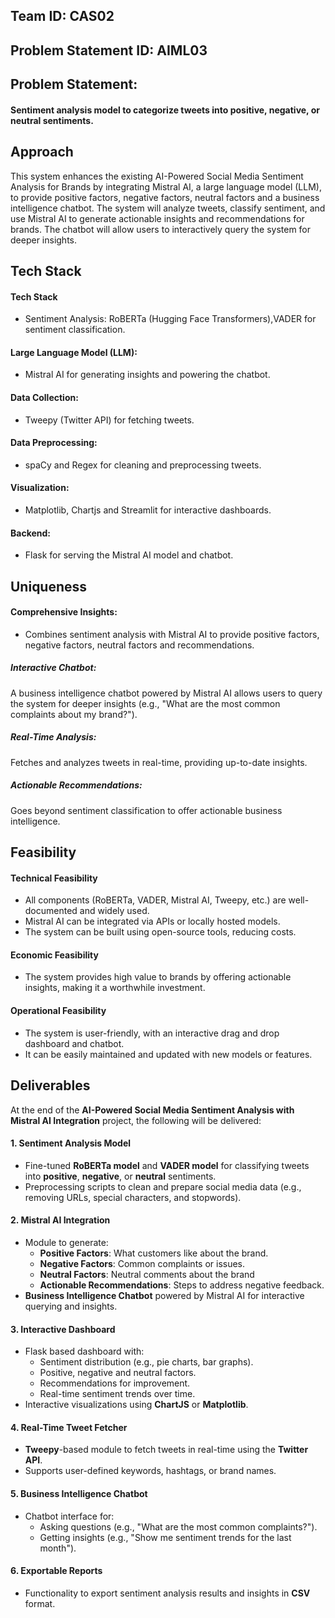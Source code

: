 ## Team ID: CAS02

## Problem Statement ID: AIML03

## Problem Statement:

#### Sentiment analysis model to categorize tweets into positive, negative, or neutral sentiments.

## Approach

This system enhances the existing AI-Powered Social Media Sentiment Analysis for Brands by integrating Mistral AI, a large language model (LLM), to provide positive factors, negative factors, neutral factors and a business intelligence chatbot. The system will analyze tweets, classify sentiment, and use Mistral AI to generate actionable insights and recommendations for brands. The chatbot will allow users to interactively query the system for deeper insights.

## Tech Stack

#### Tech Stack

- Sentiment Analysis: RoBERTa (Hugging Face Transformers),VADER for sentiment classification.

#### Large Language Model (LLM):

- Mistral AI for generating insights and powering the chatbot.

#### Data Collection:

- Tweepy (Twitter API) for fetching tweets.

#### Data Preprocessing:

- spaCy and Regex for cleaning and preprocessing tweets.

#### Visualization:

- Matplotlib, Chartjs and Streamlit for interactive dashboards.

#### Backend:

- Flask for serving the Mistral AI model and chatbot.

## Uniqueness

#### Comprehensive Insights:

- Combines sentiment analysis with Mistral AI to provide positive factors, negative factors, neutral factors and recommendations.

##### Interactive Chatbot:

A business intelligence chatbot powered by Mistral AI allows users to query the system for deeper insights (e.g., "What are the most common complaints about my brand?").

##### Real-Time Analysis:

Fetches and analyzes tweets in real-time, providing up-to-date insights.

##### Actionable Recommendations:

Goes beyond sentiment classification to offer actionable business intelligence.

## Feasibility

#### Technical Feasibility

- All components (RoBERTa, VADER, Mistral AI, Tweepy, etc.) are well-documented and widely used.
- Mistral AI can be integrated via APIs or locally hosted models.
- The system can be built using open-source tools, reducing costs.

#### Economic Feasibility

- The system provides high value to brands by offering actionable insights, making it a worthwhile investment.

#### Operational Feasibility

- The system is user-friendly, with an interactive drag and drop dashboard and chatbot.
- It can be easily maintained and updated with new models or features.

## Deliverables

At the end of the **AI-Powered Social Media Sentiment Analysis with Mistral AI Integration** project, the following will be delivered:

#### 1. Sentiment Analysis Model

- Fine-tuned **RoBERTa model** and **VADER model** for classifying tweets into **positive**, **negative**, or **neutral** sentiments.
- Preprocessing scripts to clean and prepare social media data (e.g., removing URLs, special characters, and stopwords).

#### 2. Mistral AI Integration

- Module to generate:
  - **Positive Factors**: What customers like about the brand.
  - **Negative Factors**: Common complaints or issues.
  - **Neutral Factors**: Neutral comments about the brand
  - **Actionable Recommendations**: Steps to address negative feedback.
- **Business Intelligence Chatbot** powered by Mistral AI for interactive querying and insights.

#### 3. Interactive Dashboard

- Flask based dashboard with:
  - Sentiment distribution (e.g., pie charts, bar graphs).
  - Positive, negative and neutral factors.
  - Recommendations for improvement.
  - Real-time sentiment trends over time.
- Interactive visualizations using **ChartJS** or **Matplotlib**.

#### 4. Real-Time Tweet Fetcher

- **Tweepy**-based module to fetch tweets in real-time using the **Twitter API**.
- Supports user-defined keywords, hashtags, or brand names.

#### 5. Business Intelligence Chatbot

- Chatbot interface for:
  - Asking questions (e.g., "What are the most common complaints?").
  - Getting insights (e.g., "Show me sentiment trends for the last month").

#### 6. Exportable Reports

- Functionality to export sentiment analysis results and insights in **CSV** format.
